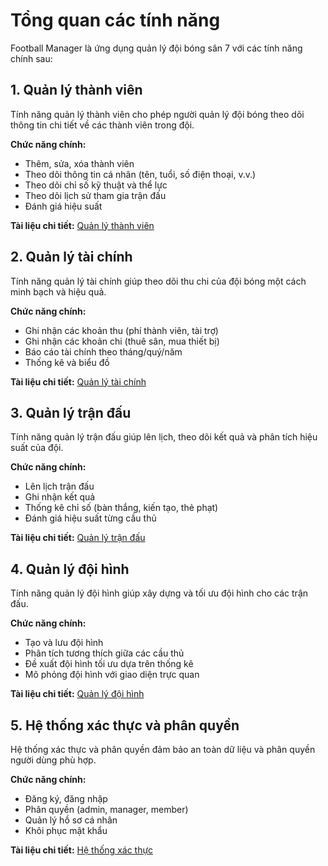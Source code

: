 # Tổng quan các tính năng

Football Manager là ứng dụng quản lý đội bóng sân 7 với các tính năng chính sau:

## 1. Quản lý thành viên

Tính năng quản lý thành viên cho phép người quản lý đội bóng theo dõi thông tin chi tiết về các thành viên trong đội.

**Chức năng chính:**
- Thêm, sửa, xóa thành viên
- Theo dõi thông tin cá nhân (tên, tuổi, số điện thoại, v.v.)
- Theo dõi chỉ số kỹ thuật và thể lực
- Theo dõi lịch sử tham gia trận đấu
- Đánh giá hiệu suất

**Tài liệu chi tiết:** [Quản lý thành viên](./members.md)

## 2. Quản lý tài chính

Tính năng quản lý tài chính giúp theo dõi thu chi của đội bóng một cách minh bạch và hiệu quả.

**Chức năng chính:**
- Ghi nhận các khoản thu (phí thành viên, tài trợ)
- Ghi nhận các khoản chi (thuê sân, mua thiết bị)
- Báo cáo tài chính theo tháng/quý/năm
- Thống kê và biểu đồ

**Tài liệu chi tiết:** [Quản lý tài chính](./finance.md)

## 3. Quản lý trận đấu

Tính năng quản lý trận đấu giúp lên lịch, theo dõi kết quả và phân tích hiệu suất của đội.

**Chức năng chính:**
- Lên lịch trận đấu
- Ghi nhận kết quả
- Thống kê chỉ số (bàn thắng, kiến tạo, thẻ phạt)
- Đánh giá hiệu suất từng cầu thủ

**Tài liệu chi tiết:** [Quản lý trận đấu](./matches.md)

## 4. Quản lý đội hình

Tính năng quản lý đội hình giúp xây dựng và tối ưu đội hình cho các trận đấu.

**Chức năng chính:**
- Tạo và lưu đội hình
- Phân tích tương thích giữa các cầu thủ
- Đề xuất đội hình tối ưu dựa trên thống kê
- Mô phỏng đội hình với giao diện trực quan

**Tài liệu chi tiết:** [Quản lý đội hình](./lineup.md)

## 5. Hệ thống xác thực và phân quyền

Hệ thống xác thực và phân quyền đảm bảo an toàn dữ liệu và phân quyền người dùng phù hợp.

**Chức năng chính:**
- Đăng ký, đăng nhập
- Phân quyền (admin, manager, member)
- Quản lý hồ sơ cá nhân
- Khôi phục mật khẩu

**Tài liệu chi tiết:** [Hệ thống xác thực](./auth.md) 